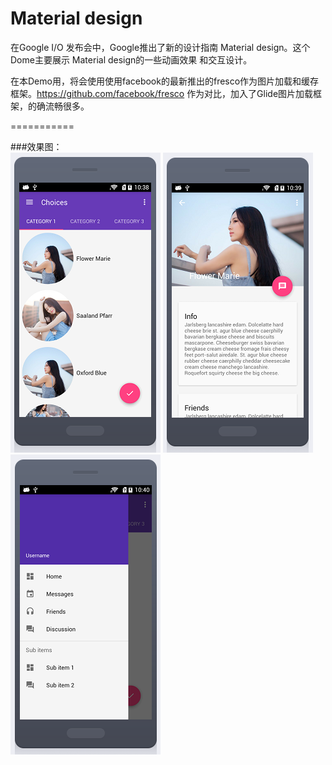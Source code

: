 Material design
===========

在Google I/O 发布会中，Google推出了新的设计指南 Material design。这个Dome主要展示 Material design的一些动画效果
和交互设计。

在本Demo用，将会使用使用facebook的最新推出的fresco作为图片加载和缓存框架。https://github.com/facebook/fresco
作为对比，加入了Glide图片加载框架，的确流畅很多。

===========

###效果图：  
![main](https://github.com/ChoicesWang/DesignDemo/blob/master/screen/00.png)
![detail](https://github.com/ChoicesWang/DesignDemo/blob/master/screen/04.png)
![navi](https://github.com/ChoicesWang/DesignDemo/blob/master/screen/54.png)
